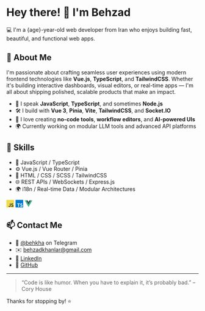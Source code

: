 # Hey there! 👋 I'm Behzad

💻 I'm a {age}-year-old web developer from Iran who enjoys building fast, beautiful, and functional web apps.

## 🚀 About Me

I'm passionate about crafting seamless user experiences using modern frontend technologies like **Vue.js**, **TypeScript**, and **TailwindCSS**. Whether it's building interactive dashboards, visual editors, or real-time apps — I'm all about shipping polished, scalable products that make an impact.

- 💬 I speak **JavaScript**, **TypeScript**, and sometimes **Node.js**
- 🛠️ I build with **Vue 3**, **Pinia**, **Vite**, **TailwindCSS**, and **Socket.IO**
- 🎯 I love creating **no-code tools**, **workflow editors**, and **AI-powered UIs**
- 🌍 Currently working on modular LLM tools and advanced API platforms

## 🧠 Skills

- 🧙 JavaScript / TypeScript
- ⚙️ Vue.js / Vue Router / Pinia
- 🎨 HTML / CSS / SCSS / TailwindCSS
- 🌐 REST APIs / WebSockets / Express.js
- 🌍 i18n / Real-time Data / Modular Architectures

<code><img height="20" alt="javascript" src="https://raw.githubusercontent.com/github/explore/80688e429a7d4ef2fca1e82350fe8e3517d3494d/topics/javascript/javascript.png"></code>
<code><img height="20" alt="typescript" src="https://raw.githubusercontent.com/github/explore/80688e429a7d4ef2fca1e82350fe8e3517d3494d/topics/typescript/typescript.png"></code>
<code><img height="20" alt="vue" src="https://raw.githubusercontent.com/github/explore/80688e429a7d4ef2fca1e82350fe8e3517d3494d/topics/vue/vue.png"></code>

## 📫 Contact Me

- 🔗 [@behkha](https://t.me/behkha) on Telegram
- ✉️ behzadkhanlar@gmail.com
- 💼 [LinkedIn](https://www.linkedin.com/in/behkha/)
- 🧠 [GitHub](https://github.com/behkha)

---

> “Code is like humor. When you have to explain it, it’s probably bad.” – Cory House

Thanks for stopping by! ⭐
